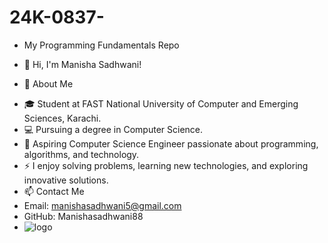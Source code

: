 # 24K-0837-
+ My Programming Fundamentals Repo
- 👋 Hi, I'm Manisha Sadhwani!
* 🌟 About Me
+ 🎓 Student at FAST National University of Computer and Emerging Sciences, Karachi.
+ 💻 Pursuing a degree in Computer Science.
+ 🌱 Aspiring Computer Science Engineer passionate about programming, algorithms, and technology.
+ ⚡ I enjoy solving problems, learning new technologies, and exploring innovative solutions.
+ 📫 Contact Me
+ Email: manishasadhwani5@gmail.com
+ GitHub: Manishasadhwani88
+ ![logo](https://github.com/user-attachments/assets/e0e60f1f-d5bb-488c-9009-336ea56edd74)


